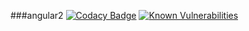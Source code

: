 ###angular2 
[![Codacy Badge](https://api.codacy.com/project/badge/Grade/96e1a0b94e074f309b20083a63b8c2d9)](https://www.codacy.com/app/soulxxy/ng4?utm_source=github.com&utm_medium=referral&utm_content=soulxy/ng4&utm_campaign=badger)
[![Known Vulnerabilities](https://snyk.io/test/github/soulxy/ng4/578a035c23124a4aa6fcf4f944190ec3a8e66621/badge.svg)](https://snyk.io/test/github/soulxy/ng4/578a035c23124a4aa6fcf4f944190ec3a8e66621)
